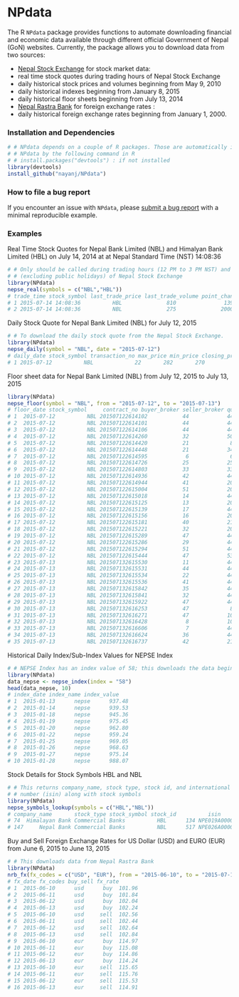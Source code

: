 # NPdata
The R `NPdata` package provides functions to automate downloading financial and economic data available through 
different official Government of Nepal (GoN) websites. Currently, the package allows you to download data 
from two sources: 
* [Nepal Stock Exchange](http://www.nepalstock.com.np/) for stock market data:
 * real time stock quotes during trading hours of Nepal Stock Exchange
 * daily historical stock prices and volumes beginning from May 9, 2010
 * daily historical indexes beginning from January 8, 2015
 * daily historical floor sheets beginning from July 13, 2014
* [Nepal Rastra Bank](http://www.nrb.org.np/) for foreign exchange rates : 
 * daily historical foreign exchange rates beginning from January 1, 2000. 

### Installation and Dependencies
```r
# # NPdata depends on a couple of R packages. Those are automatically installed when installing 
# # NPdata by the following command in R
# # install.packages("devtools") : if not installed 
library(devtools)
install_github("nayanj/NPdata")
```
### How to file a bug report
If you encounter an issue with `NPdata`, please [submit a bug report](https://github.com/nayanj/NPdata/issues) with a minimal reproducible example. 

### Examples

Real Time Stock Quotes for Nepal Bank Limited (NBL) and Himalyan Bank Limited (HBL) on July 14, 2014 at 
at Nepal Standard Time (NST) 14:08:36 

```r
# # Only should be called during trading hours (12 PM to 3 PM NST) and trading days (Monday to Thursday) 
# # (excluding public holidays) of Nepal Stock Exchange 
library(NPdata)
nepse_real(symbols = c("NBL","HBL")) 
# trade_time stock_symbol last_trade_price last_trade_volume point_change percent_change open high low volume previous_closing
# 1 2015-07-14 14:08:36          HBL              810               139           -6           0.74  816  816 810   1332              816
# 2 2015-07-14 14:08:36          NBL              275              2000           -2           0.72  272  276 270  12100              277```
```


Daily Stock Quote for Nepal Bank Limited (NBL) for July 12, 2015
```r
# # To download the daily stock quote from the Nepal Stock Exchange. 
library(NPdata)
nepse_daily(symbol = "NBL", date = "2015-07-12") 
# daily_date stock_symbol transaction_no max_price min_price closing_price traded_shares  amount previous_closing difference
# 1 2015-07-12          NBL             22       282       270           273         16774 4607889              280          7
```

Floor sheet data for Nepal Bank Limited (NBL) from July 12, 2015 to July 13, 2015
```r
library(NPdata)
nepse_floor(symbol = "NBL", from = "2015-07-12", to = "2015-07-13") 
# floor_date stock_symbol     contract_no buyer_broker seller_broker quantity rate  amount
# 1  2015-07-12          NBL 201507122614102           44            44     3000  270  810000
# 2  2015-07-12          NBL 201507122614101           44            44      500  275  137500
# 3  2015-07-12          NBL 201507122614106           44            44      500  275  137500
# 4  2015-07-12          NBL 201507122614260           32            50      283  278   78674
# 5  2015-07-12          NBL 201507122614420           21             8     1000  277  277000
# 6  2015-07-12          NBL 201507122614448           21            34      500  277  138500
# 7  2015-07-12          NBL 201507122614595            6             6       50  282   14100
# 8  2015-07-12          NBL 201507122614726           25            25       20  278    5560
# 9  2015-07-12          NBL 201507122614803           33            33     1320  279  368280
# 10 2015-07-12          NBL 201507122614936           42            44     1000  276  276000
# 11 2015-07-12          NBL 201507122614944           41            20     1000  275  275000
# 12 2015-07-12          NBL 201507122615004           51            20     1256  275  345400
# 13 2015-07-12          NBL 201507122615018           14            44      500  276  138000
# 14 2015-07-12          NBL 201507122615125           13            20      800  275  220000
# 15 2015-07-12          NBL 201507122615139           17            44      200  280   56000
# 16 2015-07-12          NBL 201507122615156           16            20      970  275  266750
# 17 2015-07-12          NBL 201507122615181           40            21      500  275  137500
# 18 2015-07-12          NBL 201507122615221           32            20      875  275  240625
# 19 2015-07-12          NBL 201507122615289           47            44      500  275  137500
# 20 2015-07-12          NBL 201507122615286           29            44      500  275  137500
# 21 2015-07-12          NBL 201507122615294           51            44      500  275  137500
# 22 2015-07-12          NBL 201507122615444           47            53     1000  273  273000
# 23 2015-07-13          NBL 201507132615530           11            44      500  270  135000
# 24 2015-07-13          NBL 201507132615531           44            44     5000  265 1325000
# 25 2015-07-13          NBL 201507132615534           22            44      100  270   27000
# 26 2015-07-13          NBL 201507132615536           41            44      100  275   27500
# 27 2015-07-13          NBL 201507132615842           35            44     1000  275  275000
# 28 2015-07-13          NBL 201507132615841           32            44       20  275    5500
# 29 2015-07-13          NBL 201507132615922           47            44     1000  274  274000
# 30 2015-07-13          NBL 201507132616253           47             8      670  276  184920
# 31 2015-07-13          NBL 201507132616271           47            10      500  275  137500
# 32 2015-07-13          NBL 201507132616428            8            10      500  277  138500
# 33 2015-07-13          NBL 201507132616606            7            44     1000  275  275000
# 34 2015-07-13          NBL 201507132616624           36            44      300  275   82500
# 35 2015-07-13          NBL 201507132616737           42            21      500  277  138500
```

Historical Daily Index/Sub-Index Values for NEPSE Index

```r
# # NEPSE Index has an index value of 58; this downloads the data beginning from January 8, 2015. 
library(NPdata)
data_nepse <- nepse_index(index = "58")
head(data_nepse, 10)
# index_date index_name index_value
# 1  2015-01-13      nepse      937.48
# 2  2015-01-14      nepse      939.53
# 3  2015-01-18      nepse      945.36
# 4  2015-01-19      nepse      975.45
# 5  2015-01-20      nepse      962.80
# 6  2015-01-22      nepse      959.24
# 7  2015-01-25      nepse      969.05
# 8  2015-01-26      nepse      968.63
# 9  2015-01-27      nepse      975.14
# 10 2015-01-28      nepse      988.07
```

Stock Details for Stock Symbols HBL and NBL

```r
# # This returns company_name, stock type, stock id, and international securities identification 
# # number (isin) along with stock symbols
library(NPdata)
nepse_symbols_lookup(symbols = c("HBL","NBL"))
# company_name       stock_type stock_symbol stock_id          isin
# 74  Himalayan Bank Commercial Banks          HBL      134 NPE019A00007 
# 147     Nepal Bank Commercial Banks          NBL      517 NPE026A00002 
```

Buy and Sell Foreign Exchange Rates for US Dollar (USD) and EURO (EUR) from June 6, 2015 to June 13, 2015

```r
# # This downloads data from Nepal Rastra Bank 
library(NPdata)
nrb_fx(fx_codes = c("USD", "EUR"), from = "2015-06-10", to = "2015-07-10")
# fx_date fx_codes buy_sell fx_rate
# 1  2015-06-10      usd      buy  101.96
# 2  2015-06-11      usd      buy  101.84
# 3  2015-06-12      usd      buy  102.04
# 4  2015-06-13      usd      buy  102.24
# 5  2015-06-10      usd     sell  102.56
# 6  2015-06-11      usd     sell  102.44
# 7  2015-06-12      usd     sell  102.64
# 8  2015-06-13      usd     sell  102.84
# 9  2015-06-10      eur      buy  114.97
# 10 2015-06-11      eur      buy  115.08
# 11 2015-06-12      eur      buy  114.86
# 12 2015-06-13      eur      buy  114.24
# 13 2015-06-10      eur     sell  115.65
# 14 2015-06-11      eur     sell  115.76
# 15 2015-06-12      eur     sell  115.53
# 16 2015-06-13      eur     sell  114.91
```
